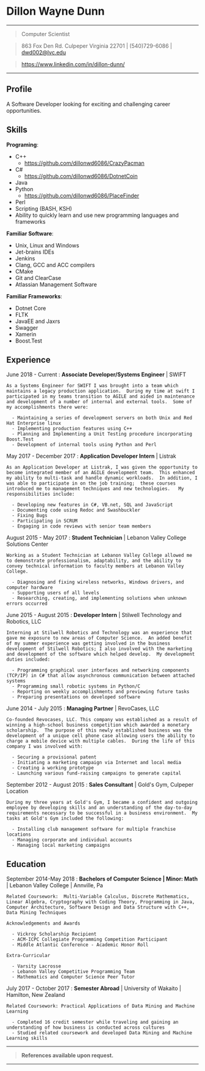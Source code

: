 Dillon Wayne Dunn
===========

---

>  Computer Scientist

>  863 Fox Den Rd. Culpeper Virginia 22701 |
> (540)729-6086 |
> dwd002@lvc.edu

> https://www.linkedin.com/in/dillon-dunn/

---

Profile
---
A Software Developer looking for exciting and challenging career opportunities.

Skills
---

**Programing**:

  - C++
    - https://github.com/dillonwd6086/CrazyPacman
  - C#
    - https://github.com/dillonwd6086/DotnetCoin
  - Java
  - Python
    - https://github.com/dillonwd6086/PlaceFinder
  - Perl
  - Scripting (BASH, KSH)
  - Ability to quickly learn and use new programming languages and frameworks

**Familiar Software**:

  - Unix, Linux and Windows
  - Jet-brains IDEs
  - Jenkins
  - Clang, GCC and ACC compilers
  - CMake
  - Git and ClearCase
  - Atlassian Management Software

**Familiar Frameworks**:

  - Dotnet Core
  - FLTK
  - JavaEE and Jaxrs
  - Swagger
  - Xamerin
  - Boost.Test

Experience
---

June 2018 - Current
:   **Associate Developer/Systems Engineer** | SWIFT

    As a Systems Engineer for SWIFT I was brought into a team which maintains a legacy production application.  During my time at swift I participated in my teams transition to AGILE and aided in maintenance and development of a number of internal and external tools.  Some of my accomplishments there were:

      - Maintaining a series of development servers on both Unix and Red Hat Enterprise linux
      - Implementing production features using C++
      - Planning and Implementing a Unit Testing procedure incorporating Boost.Test
      - Development of internal tools using Python and Perl


May 2017 - December 2017
:   **Application Developer Intern** | Listrak

    As an Application Developer at Listrak, I was given the opportunity to become integrated member of an AGILE development team.  This enhanced my ability to multi-task and handle dynamic workloads.  In addition, I was able to participate in on the job training;  these courses introduced me to management techniques and new technologies.   My responsibilities include:

      - Developing new features in C#, VB.net, SQL and JavaScript
      - Documenting code using Redoc and Swashbuckler
      - Fixing Bugs
      - Participating in SCRUM
      - Engaging in code reviews with senior team members


August 2015 - May 2017
:  **Student Technician** | Lebanon Valley College Solutions Center

    Working as a Student Technician at Lebanon Valley College allowed me to demonstrate professionalism, adaptability, and the ability to convey technical information to faculty members at Lebanon Valley College.

      - Diagnosing and fixing wireless networks, Windows drivers, and computer hardware
      - Supporting users of all levels
      - Researching, creating, and implementing solutions when unknown errors occurred

June 2015 - August 2015
: **Developer Intern** | Stilwell Technology and Robotics, LLC

    Interning at Stilwell Robotics and Technology was an experience that gave me exposure to new areas of Computer Science.  An added benefit of my summer experience was getting involved in the business development of Stilwell Robotics; I also involved with the marketing and development of the software which helped develop.  My development duties included:

      - Programming graphical user interfaces and networking components (TCP/IP) in C# that allow asynchronous communication between attached systems
      - Programming small robotic systems in Python/C
      - Reporting on weekly accomplishments and previewing future tasks
      - Preparing presentations on developed software

June 2014 - July 2015
: **Managing Partner**  | RevoCases, LLC

    Co-founded Revocases, LLC. This company was established as a result of winning a high-school business competition which awarded a monetary scholarship.  The purpose of this newly established business was the development of a unique cell phone case allowing users the ability to charge a mobile device with multiple cables.  During the life of this company I was involved with:

      - Securing a provisional patent
      - Initiating a marketing campaign via Internet and local media
      - Creating a working prototype
      - Launching various fund-raising campaigns to generate capital

  September 2012 - August 2015
  : **Sales Consultant** | Gold's Gym, Culpeper Location

    During my three years at Gold's Gym, I became a confident and outgoing employee by developing skills and an understanding of the day-to-day requirements necessary to be successful in a business environment.  My tasks at Gold's Gym included the following:

      - Installing club management software for multiple franchise locations
      - Managing corporate and individual accounts
      - Managing local marketing campaigns

Education
---

September 2014-May 2018
:   **Bachelors of Computer Science | Minor: Math** | Lebanon Valley College | Annville, Pa

    Related Coursework:  Multi-Variable Calculus, Discrete Mathematics, Linear Algebra, Cryptography with Coding Theory, Programming in Java, Computer Architecture, Software Design and Data Structure with C++, Data Mining Techniques

    Acknowledgements and Awards

      - Vickroy Scholarship Recipient
      - ACM-ICPC Collegiate Programming Competition Participant
      - Middle Atlantic Conference - Academic Honor Roll

    Extra-Curricular

      - Varsity Lacrosse
      - Lebanon Valley Competitive Programming Team
      - Mathematics and Computer Science Peer Tutor

July 2017 - October 2017
:   **Semester Abroad** | University of Wakaito | Hamilton, New Zealand

    Related Coursework: Practical Applications of Data Mining and Machine Learning

      - Completed 16 credit semester while traveling and gaining an understanding of how business is conducted across cultures
      - Studied related coursework and developed Data Mining and Machine Learning skills

---

  > **References available upon request.**

---
